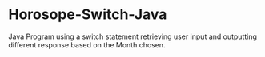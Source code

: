 # Horosope-Switch-Java
Java Program using a switch statement retrieving user input and outputting different response based on the Month chosen.
